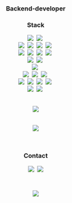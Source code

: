 <h3 align="center">Backend-developer</h3> 
<h3 align="center">Stack</h3> 
<p align="center">
    <img src="https://img.shields.io/badge/Java-007396?style=plastic&logo=Java&logoColor=white"/>&nbsp 
    <img src="https://img.shields.io/badge/Kotlin-0095D5?style=plastic&logo=Kotlin&logoColor=white"/>&nbsp
    <br> 
    <img src="https://img.shields.io/badge/SpringBoot-6DB33F?style=plastic&logo=Spring&logoColor=white"/>&nbsp 
    <img src="https://img.shields.io/badge/SpringCloud-6DB33F?style=plastic&logo=Spring&logoColor=white"/>&nbsp 
    <img src="https://img.shields.io/badge/SpringData-6DB33F?style=plastic&logo=Spring&logoColor=white"/>&nbsp 
    <img src="https://img.shields.io/badge/SpringBatch-6DB33F?style=plastic&logo=Spring&logoColor=white"/>&nbsp 
    <br> 
    <img src="https://img.shields.io/badge/MySQL-4479A1?style=plastic&logo=MySQL&logoColor=white"/>&nbsp
    <img src="https://img.shields.io/badge/MariaDB-003545?style=plastic&logo=MariaDB&logoColor=white"/>&nbsp 
    <img src="https://img.shields.io/badge/Oracle-F80000?style=plastic&logo=Oracle&logoColor=white"/>&nbsp 
    <img src="https://img.shields.io/badge/PostgreSQL-336791?style=plastic&logo=PostgreSQL&logoColor=white"/>&nbsp 
    <br> 
    <img src="https://img.shields.io/badge/Redis-DC382D?style=plastic&logo=Redis&logoColor=white"/>&nbsp 
    <img src="https://img.shields.io/badge/MongoDB-47A248?style=plastic&logo=MongoDB&logoColor=white"/>&nbsp
    <br> 
    <img src="https://img.shields.io/badge/aws-333664?style=plastic&logo=amazon-aws&logoColor=white"/>&nbsp 
    <br> <img src="https://img.shields.io/badge/Python-3766AB?style=plastic&logo=Python&logoColor=black"/>&nbsp 
    <img src="https://img.shields.io/badge/JavaScript-F7DF1E?style=plastic&logo=JavaScript&logoColor=black"/>&nbsp 
    <img src="https://img.shields.io/badge/TypeScript-3178C6?style=plastic&logo=TypeScript&logoColor=black"/>&nbsp
    <br> 
    <img src="https://img.shields.io/badge/React-61DAF8?style=plastic&logo=React&logoColor=black"/>&nbsp
    <img src="https://img.shields.io/badge/Vue.js-4FC08D?style=plastic&logo=Vue.js&logoColor=black"/>&nbsp
    <img src="https://img.shields.io/badge/Electron-47848F?style=plastic&logo=Electron&logoColor=black"/>&nbsp
    <img src="https://img.shields.io/badge/Node.js-339933?style=plastic&logo=Node.js&logoColor=black"/>&nbsp
    <br> 
    <img src="https://img.shields.io/badge/HTML5-E34F26?style=plastic&logo=HTML5&logoColor=black"/>&nbsp
    <img src="https://img.shields.io/badge/CSS3-1572B6?style=plastic&logo=CSS3&logoColor=black"/>&nbsp
    <br>     
    <br> 
    <br> 
    <img align="center" src="https://github-readme-stats.vercel.app/api?username=ngc72938&repo=github-readme-stats" /> 
    <br> 
    <br> 
    <br> 
    <img align="center" src="https://github-readme-stats.vercel.app/api/top-langs/?username=ngc72938&layout=compact&repo=github-readme-stats" /> 
</p> 
<br>
<h3 align="center">Contact</h3>
<p align="center">
  <a href="https://dev-history.tistory.com"><img src="https://img.shields.io/badge/Tech%20Blog-11B48A?style=plastic&logo=tiger&logoColor=gray&link=https://dev-history.tistory.com"/></a>&nbsp
  <a href="mailto:ngc72938@gmail.com"><img src="https://img.shields.io/badge/Gmail-d14836?style=plastic&logo=Gmail&logoColor=white&link=ngc72938@gmailcom"/></a> 
</p>
<br>
<p align="center">
  <a href="https://hits.seeyoufarm.com"><img src="https://hits.seeyoufarm.com/api/count/incr/badge.svg?url=https://github.com/ngc72938&count_bg=%23ED6DA3&title_bg=%2386757E&icon=github.svg&icon_color=%23E1DEDE&title=hits&edge_flat=false"/></a>
</p>

